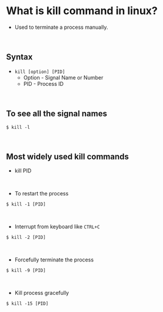 # What is kill command in linux?
- Used to terminate a process manually.

<br>

## Syntax
- `kill [option] [PID]`
  - Option - Signal Name or Number
  - PID - Process ID

<br>

## To see all the signal names
```
$ kill -l
```

<br>

## Most widely used kill commands
- kill PID

<br>

- To restart the process
```
$ kill -1 [PID]
```
<br>

- Interrupt from keyboard like `CTRL+C`
```
$ kill -2 [PID]
```
<br>

- Forcefully terminate the process
```
$ kill -9 [PID]
```
<br>

- Kill process gracefully
```
$ kill -15 [PID]
```